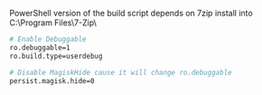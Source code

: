 PowerShell version of the build script depends on 7zip install into C:\Program Files\7-Zip\

```sh
# Enable Debuggable
ro.debuggable=1
ro.build.type=userdebug

# Disable MagiskHide cause it will change ro.debuggable
persist.magisk.hide=0
```

